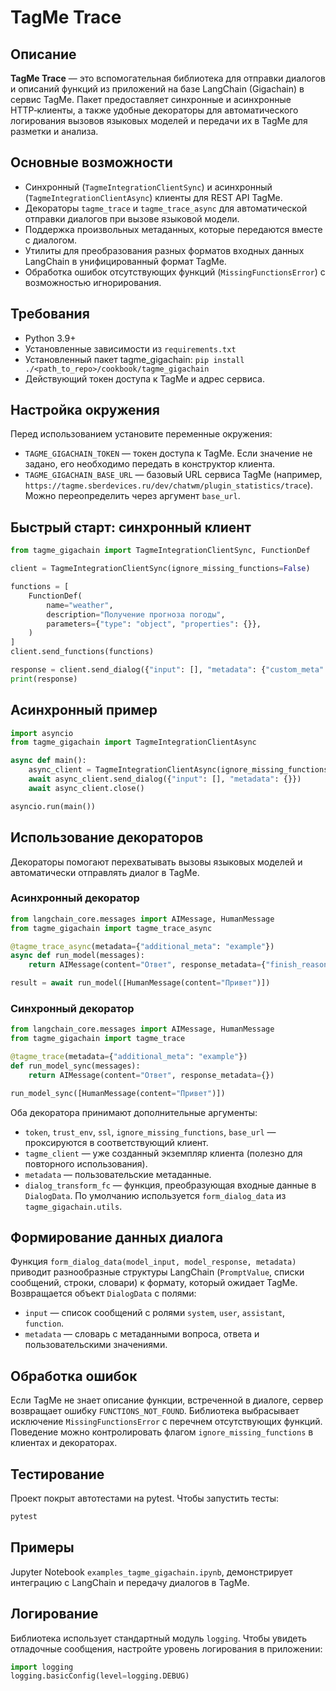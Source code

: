 # TagMe Trace

## Описание

**TagMe Trace** — это вспомогательная библиотека для отправки диалогов и описаний функций из приложений на базе LangChain (Gigachain) в сервис TagMe. Пакет предоставляет синхронные и асинхронные HTTP‑клиенты, а также удобные декораторы для автоматического логирования вызовов языковых моделей и передачи их в TagMe для разметки и анализа.

## Основные возможности

- Синхронный (`TagmeIntegrationClientSync`) и асинхронный (`TagmeIntegrationClientAsync`) клиенты для REST API TagMe.
- Декораторы `tagme_trace` и `tagme_trace_async` для автоматической отправки диалогов при вызове языковой модели.
- Поддержка произвольных метаданных, которые передаются вместе с диалогом.
- Утилиты для преобразования разных форматов входных данных LangChain в унифицированный формат TagMe.
- Обработка ошибок отсутствующих функций (`MissingFunctionsError`) с возможностью игнорирования.

## Требования

- Python 3.9+
- Установленные зависимости из `requirements.txt`
- Установленный пакет tagme_gigachain: `pip install ./<path_to_repo>/cookbook/tagme_gigachain`
- Действующий токен доступа к TagMe и адрес сервиса.

## Настройка окружения

Перед использованием установите переменные окружения:

- `TAGME_GIGACHAIN_TOKEN` — токен доступа к TagMe. Если значение не задано, его необходимо передать в конструктор клиента.
- `TAGME_GIGACHAIN_BASE_URL` — базовый URL сервиса TagMe (например, `https://tagme.sberdevices.ru/dev/chatwm/plugin_statistics/trace`). Можно переопределить через аргумент `base_url`.

## Быстрый старт: синхронный клиент

```python
from tagme_gigachain import TagmeIntegrationClientSync, FunctionDef

client = TagmeIntegrationClientSync(ignore_missing_functions=False)

functions = [
    FunctionDef(
        name="weather",
        description="Получение прогноза погоды",
        parameters={"type": "object", "properties": {}},
    )
]
client.send_functions(functions)

response = client.send_dialog({"input": [], "metadata": {"custom_meta": {"source": "demo"}}})
print(response)
```

## Асинхронный пример

```python
import asyncio
from tagme_gigachain import TagmeIntegrationClientAsync

async def main():
    async_client = TagmeIntegrationClientAsync(ignore_missing_functions=True)
    await async_client.send_dialog({"input": [], "metadata": {}})
    await async_client.close()

asyncio.run(main())
```

## Использование декораторов

Декораторы помогают перехватывать вызовы языковых моделей и автоматически отправлять диалог в TagMe.

### Асинхронный декоратор

```python
from langchain_core.messages import AIMessage, HumanMessage
from tagme_gigachain import tagme_trace_async

@tagme_trace_async(metadata={"additional_meta": "example"})
async def run_model(messages):
    return AIMessage(content="Ответ", response_metadata={"finish_reason": "stop"})

result = await run_model([HumanMessage(content="Привет")])
```

### Синхронный декоратор

```python
from langchain_core.messages import AIMessage, HumanMessage
from tagme_gigachain import tagme_trace

@tagme_trace(metadata={"additional_meta": "example"})
def run_model_sync(messages):
    return AIMessage(content="Ответ", response_metadata={})

run_model_sync([HumanMessage(content="Привет")])
```

Оба декоратора принимают дополнительные аргументы:

- `token`, `trust_env`, `ssl`, `ignore_missing_functions`, `base_url` — проксируются в соответствующий клиент.
- `tagme_client` — уже созданный экземпляр клиента (полезно для повторного использования).
- `metadata` — пользовательские метаданные.
- `dialog_transform_fc` — функция, преобразующая входные данные в `DialogData`. По умолчанию используется `form_dialog_data` из `tagme_gigachain.utils`.

## Формирование данных диалога

Функция `form_dialog_data(model_input, model_response, metadata)` приводит разнообразные структуры LangChain (`PromptValue`, списки сообщений, строки, словари) к формату, который ожидает TagMe. Возвращается объект `DialogData` с полями:

- `input` — список сообщений с ролями `system`, `user`, `assistant`, `function`.
- `metadata` — словарь с метаданными вопроса, ответа и пользовательскими значениями.

## Обработка ошибок

Если TagMe не знает описание функции, встреченной в диалоге, сервер возвращает ошибку `FUNCTIONS_NOT_FOUND`. Библиотека выбрасывает исключение `MissingFunctionsError` с перечнем отсутствующих функций. Поведение можно контролировать флагом `ignore_missing_functions` в клиентах и декораторах.

## Тестирование

Проект покрыт автотестами на pytest. Чтобы запустить тесты:

```bash
pytest
```

## Примеры

Jupyter Notebook `examples_tagme_gigachain.ipynb`, демонстрирует интеграцию с LangChain и передачу диалогов в TagMe.

## Логирование

Библиотека использует стандартный модуль `logging`. Чтобы увидеть отладочные сообщения, настройте уровень логирования в приложении:

```python
import logging
logging.basicConfig(level=logging.DEBUG)
```
